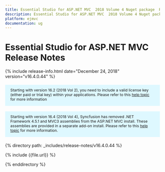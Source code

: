 ```yaml
---
title: Essential Studio for ASP.NET MVC  2018 Volume 4 Nuget package  Release Notes  
description: Essential Studio for ASP.NET MVC  2018 Volume 4 Nuget package  Release Notes  
platform: ejmvc
documentation: ug
---
```


# Essential Studio for ASP.NET MVC  Release Notes  

{% include release-info.html date="December 24, 2018"   version="v16.4.0.44" %} 

<style>
#license {
    font-size: .88em!important;
margin-top: 1.5em;     margin-bottom: 1.5em;
    background-color: #def8ff;
    padding: 10px 17px 14px;
}
</style>

<div id="license">
Starting with version 16.2 (2018 Vol 2), you need to include a valid license key (either paid or trial key) within your applications. 
Please refer to this <a href="/common/essential-studio/licensing/license-key">help topic</a> for more information 
</div>

<div id="license">
Starting with version 16.4 (2018 Vol 4), Syncfusion has removed .NET Framework 4.5.1 and MVC3 assemblies from the ASP.NET MVC install. These assemblies are provided in a separate add-on install.
Please refer to this <a href="/common/essential-studio/installation/essential-studio-platform-framework-add-ons">help topic</a> for more information.
</div>


{% directory path: _includes/release-notes/v16.4.0.44 %}

{% include {{file.url}} %}

{% enddirectory %}